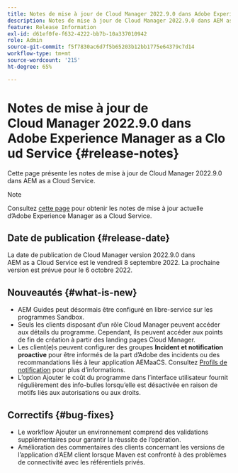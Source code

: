 ```yaml
---
title: Notes de mise à jour de Cloud Manager 2022.9.0 dans Adobe Experience Manager as a Cloud Service
description: Notes de mise à jour de Cloud Manager 2022.9.0 dans AEM as a Cloud Service.
feature: Release Information
exl-id: d61ef0fe-f632-4222-bb7b-10a337010942
role: Admin
source-git-commit: f5f7830ac6d7f5b65203b12bb1775e64379c7d14
workflow-type: tm+mt
source-wordcount: '215'
ht-degree: 65%

---
```


# Notes de mise à jour de Cloud Manager 2022.9.0 dans Adobe Experience Manager as a Cloud Service {#release-notes}

Cette page présente les notes de mise à jour de Cloud Manager 2022.9.0 dans AEM as a Cloud Service.

>[!NOTE]
>
>Consultez [cette page](/help/release-notes/release-notes-cloud/release-notes-current.md) pour obtenir les notes de mise à jour actuelle d’Adobe Experience Manager as a Cloud Service.

## Date de publication {#release-date}

La date de publication de Cloud Manager version 2022.9.0 dans AEM as a Cloud Service est le vendredi 8 septembre 2022. La prochaine version est prévue pour le 6 octobre 2022.

## Nouveautés {#what-is-new}

* AEM Guides peut désormais être configuré en libre-service sur les programmes Sandbox.
* Seuls les clients disposant d’un rôle Cloud Manager peuvent accéder aux détails du programme. Cependant, ils peuvent accéder aux points de fin de création à partir des landing pages Cloud Manager.
* Les client(e)s peuvent configurer des groupes **Incident et notification proactive** pour être informés de la part d’Adobe des incidents ou des recommandations liés à leur application AEMaaCS. Consultez [Profils de notification](/help/journey-onboarding/notification-profiles.md) pour plus d’informations.
* L’option Ajouter le coût du programme dans l’interface utilisateur fournit régulièrement des info-bulles lorsqu’elle est désactivée en raison de motifs liés aux autorisations ou aux droits.

## Correctifs {#bug-fixes}

* Le workflow Ajouter un environnement comprend des validations supplémentaires pour garantir la réussite de l’opération.
* Amélioration des commentaires des clients concernant les versions de l’application d’AEM client lorsque Maven est confronté à des problèmes de connectivité avec les référentiels privés.


